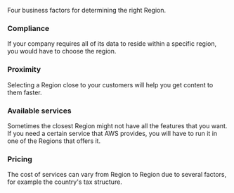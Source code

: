 Four business factors for determining the right Region.

### Compliance
If your company requires all of its data to reside within a specific region, you would have to choose the region.

### Proximity
Selecting a Region close to your customers will help you get content to them faster.

### Available services
Sometimes the closest Region might not have all the features that you want. If you need a certain service that AWS provides, you will have to run it in one of the Regions that offers it.

### Pricing
The cost of services can vary from Region to Region due to several factors, for example the country's tax structure.